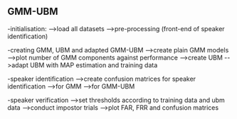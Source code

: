 ## GMM-UBM
-initialisation: 
    -->load all datasets 
    -->pre-processing (front-end of speaker identification)

-creating GMM, UBM and adapted GMM-UBM 
    -->create plain GMM models 
    -->plot number of GMM components against performance 
    -->create UBM 
    -->adapt UBM with MAP estimation and training data

-speaker identification 
    -->create confusion matrices for speaker identification 
    -->for GMM 
    -->for GMM-UBM

-speaker verification 
    -->set thresholds according to training data and ubm data 
    -->conduct impostor trials 
    -->plot FAR, FRR and confusion matrices